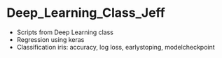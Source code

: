 # Deep_Learning_Class_Jeff

- Scripts from Deep Learning class
- Regression using keras
- Classification iris: accuracy, log loss, earlystoping, modelcheckpoint
